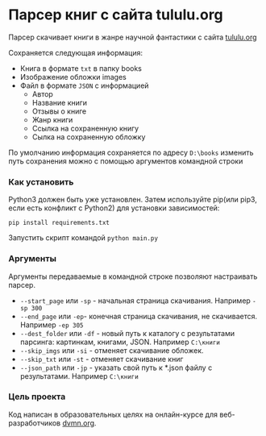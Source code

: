 # Парсер книг с сайта tululu.org

Парсер скачивает книги в жанре научной фантастики с сайта [tululu.org](http://tululu.org)

Сохраняется следующая информация:
- Книга в формате `txt` в папку books
- Изображение обложки images
- Файл в формате `JSON` с информацией
    * Автор
    * Название книги
    * Отзывы о книге
    * Жанр книги
    * Ссылка на сохраненную книгу
    * Сылка на сохраненную обложку

По умолчанию информация сохраняется по адресу `D:\books` изменить путь сохранения можно с помощью аргументов командной строки



### Как установить

Python3 должен быть уже установлен. Затем используйте pip(или pip3, если есть конфликт с Python2) для установки зависимостей: 

`pip install requirements.txt `

Запустить скрипт командой  `python main.py`

### Аргументы
Аргументы передаваемые в командной строке позволяют настраивать парсер.

* `--start_page` или `-sp` - начальная страница скачивания. Например `-sp 300`
* `--end_page` или `-ep`- конечная страница скачивания, не скачивается. Например `-ep 305`
* `--dest_folder` или `-df` - новый путь к каталогу с результатами парсинга: картинкам, книгами, JSON. Например `C:\книги`
* `--skip_imgs` или `-si` - отменяет скачивание обложек. 
* `--skip_txt` или `-st` - отменяет скачивание книг
* `--json_path` или `-jp` - указать свой путь к *.json файлу с результатами. Например `C:\книги`

### Цель проекта

Код написан в образовательных целях на онлайн-курсе для веб-разработчиков [dvmn.org](https://dvmn.org/).